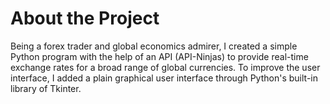 # About the Project
Being a forex trader and global economics admirer, I created a simple Python program with the help of an API (API-Ninjas) to provide real-time exchange rates for a broad range of global currencies. To improve the user interface, I added a plain graphical user interface through Python's built-in library of Tkinter. 
